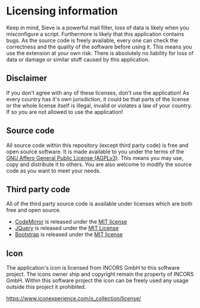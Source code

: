 # Licensing information

Keep in mind, Sieve is a powerful mail filter, loss of data is likely when you
misconfigure a script. Furthermore is likely that this application contains bugs.
As the source code is freely available, every one can check the correctness and
the quality of the software before using it. This means you use the extension at
your own risk. There is absolutely no liability for loss of data or damage or
similar stuff caused by this application.

## Disclaimer

If you don't agree with any of these licenses, don't use the application! As every
country has it's own jurisdiction, it could be that parts of the license or the whole
license itself is illegal, invalid or violates a law of your country. If so you
are not allowed to use the application!

## Source code

All source code within this repository (except third party code) is free and
open source software. It is made available to you under the terms of the
[GNU Affero General Public License (AGPLv3)](http://www.fsf.org/licensing/licenses/agpl-3.0.html). This means you may use, copy and distribute it to others. You are also
welcome to modify the source code as you want to meet your needs.

## Third party code

All of the third party source code is available under licenses which are both free and open source.

* [CodeMirror](http://www.codemirror.net) is released under the [MIT license](http://codemirror.net/LICENSE)
* [JQuery](http://www.jquery.com) is released under the [MIT License](http://jquery.org/license/)
* [Bootstrap](https://getbootstrap.com/) is released under the [MIT license](https://raw.githubusercontent.com/twbs/bootstrap/master/LICENSE)

## Icon

The application's icon is licensed from INCORS GmbH to this software project.
The icons owner ship and copyright remain the property of INCORS GmbH.
Within this software project the icon can be freely used any usage outside this
project it prohibited.

https://www.iconexperience.com/o_collection/license/